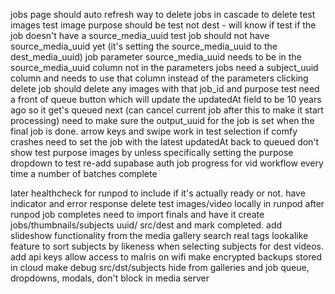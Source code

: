 jobs page should auto refresh
way to delete jobs in cascade to delete test images
test image purpose should be test not dest - will know if test if the job doesn't have a source_media_uuid
test job should not have source_media_uuid yet (it's setting the source_media_uuid to the dest_media_uuid)
job parameter source_media_uuid needs to be in the source_media_uuid column not in the parameters
jobs need a subject_uuid column and needs to use that column instead of the parameters
clicking delete job should delete any images with that job_id and purpose test
need a front of queue button which will update the updatedAt field to be 10 years ago so it get's queued next (can cancel current job after this to make it start processing)
need to make sure the output_uuid for the job is set when the final job is done.
arrow keys and swipe work in test selection
if comfy crashes need to set the job with the latest updatedAt back to queued
don't show test purpose images by unless specifically setting the purpose dropdown to test
re-add supabase auth
job progress for vid workflow every time a number of batches complete

later
healthcheck for runpod to include if it's actually ready or not. have indicator and error response
delete test images/video locally in runpod after runpod job completes
need to import finals and have it create jobs/thumbnails/subjects uuid/ src/dest and mark completed.
add slideshow functionality from the media gallery search
real tags
lookalike feature to sort subjects by likeness when selecting subjects for dest videos.
add api keys
allow access to malris on wifi
make encrypted backups stored in cloud
make debug src/dst/subjects hide from galleries and job queue, dropdowns, modals, don't block in media server

